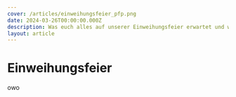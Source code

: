 ```yaml
---
cover: /articles/einweihungsfeier_pfp.png
date: 2024-03-26T00:00:00.000Z
description: Was euch alles auf unserer Einweihungsfeier erwartet und was ihr zu beachten habt erfahrt ihr hier.
layout: article
---
```


# Einweihungsfeier

owo
